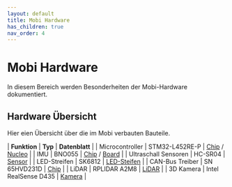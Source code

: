 ```yaml
---
layout: default
title: Mobi Hardware
has_children: true
nav_order: 4
---
```


# Mobi Hardware

In diesem Bereich werden Besonderheiten der Mobi-Hardware dokumentiert.

## Hardware Übersicht

Hier eien Übersicht über die im Mobi verbauten Bauteile.

| **Funktion** | **Typ** | **Datenblatt** |
| Microcontroller | STM32-L452RE-P | [Chip](https://www.st.com/resource/en/datasheet/stm32l452re.pdf) / [Nucleo](https://www.st.com/resource/en/data_brief/nucleo-l452re-p.pdf) |
| IMU | BNO055 | [Chip](https://cdn-shop.adafruit.com/datasheets/BST_BNO055_DS000_12.pdf) / [Board](https://www.adafruit.com/product/2472#technical-details) |
| Ultraschall Sensoren | HC-SR04 | [Sensor](https://cdn.shopify.com/s/files/1/1509/1638/files/HC-SR04_Ultraschallmodule_Datenblatt.pdf?8650529508855745030) |
| LED-Streifen | SK6812 | [LED-Steifen](https://www.btf-lighting.com/collections/sk6812-rgbw/products/1-sk6812-rgbw-4-in-1-pixels-individual-addressable-led-strip-dc5v) |
| CAN-Bus Treiber | SN 65HVD231D | [Chip](https://www.ti.com/lit/ds/symlink/sn65hvd231.pdf?ts=1718973972179&ref_url=https%253A%252F%252Fwww.ti.com%252Fproduct%252FSN65HVD231%253Fbm-verify%253DAAQAAAAJ_____4on0dH0K-bFVWzKC6AJ0iR3kNPeJMyst7g9PUOWHD6-5CRYVSN2OGucpsUZZVy0xW7Ce37NfD1kM4UEXAdc58uZzKoXMttlAkaf1UK6p9lVOy2huKIGCwDTAq6bcbGh1-ehhaUueCutnBnP2djJ3oLFlNQmaKUUw64r0b806sYL_VR7MqMhf7pvOp-Ykp23nXfakAkVotVND1zqES27Sh4Z6ZayGTR8tXWHPRfzefTcPKnm9fdsxO3OH82pofRgqKYZlRmplbZeGTLj0VxbH58DC5RLzYOaXQufDVKYf0xsoDDaFjU) |
| LiDAR | RPLIDAR A2M8 | [LiDAR](https://cdn.robotshop.com/media/r/rpk/rb-rpk-02/pdf/ld208_slamtec_rplidar_datasheet_a2m8_v2.6_en.pdf)  |
| 3D Kamera | Intel RealSense D435 | [Kamera](https://www.intelrealsense.com/download/21345/?tmstv=1697035582) |
